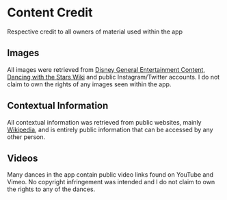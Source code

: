 # Content Credit

Respective credit to all owners of material used within the app

## Images

All images were retrieved from [Disney General Entertainment Content](https://www.dgepress.com/abc/shows/dancing-with-the-stars/), [Dancing with the Stars Wiki](https://dancingwiththestars.fandom.com/wiki/Dancing_with_the_Stars_Wiki) and public Instagram/Twitter accounts. I do not claim to own the rights of any images seen within the app.

## Contextual Information

All contextual information was retrieved from public websites, mainly [Wikipedia](<https://en.wikipedia.org/wiki/Dancing_with_the_Stars_(American_TV_series)>), and is entirely public information that can be accessed by any other person.

## Videos

Many dances in the app contain public video links found on YouTube and Vimeo. No copyright infringement was intended and I do not claim to own the rights to any of the dances.
